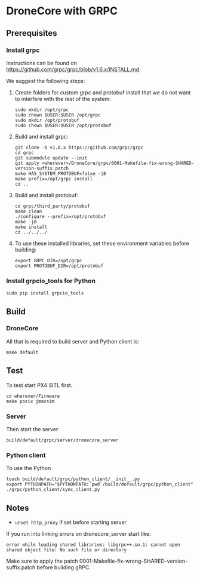 # DroneCore with GRPC

## Prerequisites

### Install grpc

Instructions can be found on https://github.com/grpc/grpc/blob/v1.6.x/INSTALL.md.

We suggest the following steps:

1. Create folders for custom grpc and protobuf install that we do not want to interfere with the rest of the system:

    ```
    sudo mkdir /opt/grpc
    sudo chown $USER:$USER /opt/grpc
    sudo mkdir /opt/protobuf
    sudo chown $USER:$USER /opt/protobuf
    ```

2. Build and install grpc:

    ```
    git clone -b v1.6.x https://github.com/grpc/grpc
    cd grpc
    git submodule update --init
    git apply <wherever>/DroneCore/grpc/0001-Makefile-fix-wrong-SHARED-version-suffix.patch
    make HAS_SYSTEM_PROTOBUF=false -j8
    make prefix=/opt/grpc install
    cd ..
    ```

3. Build and install protobuf:

    ```
    cd grpc/third_party/protobuf
    make clean
    ./configure --prefix=/opt/protobuf
    make -j8
    make install
    cd ../../../
    ```

4. To use these installed libraries, set these environment variables before building:
    ```
    export GRPC_DIR=/opt/grpc
    export PROTOBUF_DIR=/opt/protobuf
    ```


### Install grpcio_tools for Python

```
sudo pip install grpcio_tools
```

## Build

### DroneCore

All that is required to build server and Python client is:

```
make default
```

## Test

To test start PX4 SITL first.

```
cd wherever/Firmware
make posix jmavsim
```

### Server

Then start the server:

```
build/default/grpc/server/dronecore_server
```

### Python client

To use the Python

```
touch build/default/grpc/python_client/__init__.py
export PYTHONPATH="$PYTHONPATH:`pwd`/build/default/grpc/python_client"
./grpc/python_client/sync_client.py
```

## Notes

- `unset http_proxy` if set before starting server


If you run into linking errors on dronecore_server start like:
```
error while loading shared libraries: libgrpc++.so.1: cannot open shared object file: No such file or directory
```

Make sure to apply the patch 0001-Makefile-fix-wrong-SHARED-version-suffix.patch before building gRPC.
